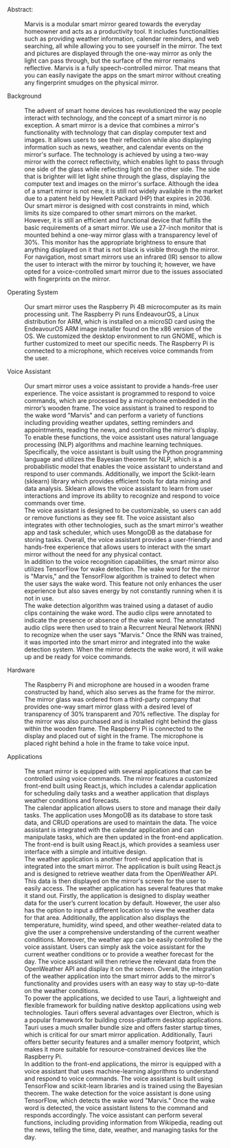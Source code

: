 <dl>
 <dt>Abstract:</dt> 
 <br/>
<dd>Marvis is a modular smart mirror geared towards the everyday homeowner and acts as a productivity tool. It includes functionalities such as providing weather information, calendar reminders, and web searching, all while allowing you to see yourself in the mirror. The text and pictures are displayed through the one-way mirror as only the light can pass through, but the surface of the mirror remains reflective. Marvis is a fully speech-controlled mirror. That means that you can easily navigate the apps on the smart mirror without creating any fingerprint smudges on the physical mirror. </dd>
</dl>
 
<dl>
 <dt>Background</dt>
 <br/>
 <dd>The advent of smart home devices has revolutionized the way people interact with technology, and the concept of a smart mirror is no exception. A smart mirror is a device that combines a mirror's functionality with technology that can display computer text 
 and images. It allows users to see their reflection while also displaying information such as news, weather, and calendar events on the mirror's surface. The technology is achieved by using a two-way mirror with the correct reflectivity, which enables light to 
 pass through one side of the glass while reflecting light on the other side. The side that is brighter will let light shine through the glass, displaying the computer text and images on the mirror's surface. Although the idea of a smart mirror is not new, it is 
 still not widely available in the market due to a patent held by Hewlett Packard (HP) that expires in 2036. </dd>
 
 <dd>Our smart mirror is designed with cost constraints in mind, which limits its size compared to other smart mirrors on the market. However, it is still an efficient and functional device that fulfills the basic requirements of a smart mirror. We use a 27-inch 
 monitor that is mounted behind a one-way mirror glass with a transparency level of 30%. This monitor has the appropriate brightness to ensure that anything displayed on it that is not black is visible through the mirror. For navigation, most smart mirrors use an 
 infrared (IR) sensor to allow the user to interact with the mirror by touching it; however, we have opted for a voice-controlled smart mirror due to the issues associated with fingerprints on the mirror. </dd>
</dl>

<dl>
 <dt>Operating System</dt> 
 <br/>
 <dd>Our smart mirror uses the Raspberry Pi 4B microcomputer as its main processing unit. The Raspberry Pi runs EndeavourOS, a Linux distribution for ARM, which is installed on a microSD card using the EndeavourOS ARM image installer found on the x86 version of  
  the OS. We customized the desktop environment to run GNOME, which is further customized to meet our specific needs. The Raspberry Pi is connected to a microphone, which receives voice commands from the user. </dd>
</dl>

<dl>
 <dt>Voice Assistant</dt> 
 <br/>
 <dd>Our smart mirror uses a voice assistant to provide a hands-free user experience. The voice assistant is programmed to respond to voice commands, which are processed by a microphone embedded in the mirror’s wooden frame. The voice assistant is trained to 
 respond to the wake word "Marvis" and can perform a variety of functions including providing weather updates, setting reminders and appointments, reading the news, and controlling the mirror’s display. </dd>

 <dd>To enable these functions, the voice assistant uses natural language processing (NLP) algorithms and machine learning techniques. Specifically, the voice assistant is built using the Python programming language and utilizes the Bayesian theorem for NLP, which is 
 a probabilistic model that enables the voice assistant to understand and respond to user commands. Additionally, we import the Scikit-learn (sklearn) library which provides efficient tools for data mining and data analysis. Sklearn allows the voice assistant to 
 learn from user interactions and improve its ability to recognize and respond to voice commands over time. <dd>

 <dd>The voice assistant is designed to be customizable, so users can add or remove functions as they see fit. The voice assistant also integrates with other technologies, such as the smart mirror's weather app and task scheduler, which uses MongoDB as the database for storing tasks. Overall, the 
 voice assistant provides a user-friendly and hands-free experience that allows users to interact with the smart mirror without the need for any physical contact. </dd>

 <dd>In addition to the voice recognition capabilities, the smart mirror also utilizes TensorFlow for wake detection. The wake word for the mirror is "Marvis," and the TensorFlow algorithm is trained to detect when the user says the wake word. This feature not only enhances the user experience but 
  also saves energy by not constantly running when it is not in use. </dd>

 <dd>The wake detection algorithm was trained using a dataset of audio clips containing the wake word. The audio clips were annotated to indicate the presence or absence of the wake word. The annotated audio clips were then used to train a Recurrent Neural Network (RNN) to recognize when the 
 user says "Marvis." Once the RNN was trained, it was imported into the smart mirror and integrated into the wake detection system. When the mirror detects the wake word, it will wake up and be ready for voice commands. </dd>
</dl>

<dl>
 <dt>Hardware</dt> 
 <br/>
 <dd>The Raspberry Pi and microphone are housed in a wooden frame constructed by hand, which also serves as the frame for the mirror. The mirror glass was ordered from a third-party company that provides one-way smart mirror glass with a desired level of transparency of 30% transparent and 70% 
  reflective. The display for the mirror was also purchased and is installed right behind the glass within the wooden frame. The Raspberry Pi is connected to the display and placed out of sight in the frame. The microphone is placed right behind a hole in the frame to take voice input. </dd>
</dl>

<dl>
 <dt>Applications</dt>
 <br/>
<dd>The smart mirror is equipped with several applications that can be controlled using voice commands. The mirror features a customized front-end built using React.js, which includes a calendar application for scheduling daily tasks and a weather application that displays weather conditions and forecasts. </dd>

<dd>The calendar application allows users to store and manage their daily tasks. The application uses MongoDB as its database to store task data, and CRUD operations are used to maintain the data. The voice assistant is integrated with the calendar application and can manipulate tasks, which are then updated in the front-end application. The front-end is built using React.js, which provides a seamless user interface with a simple and intuitive design. </dd>

<dd>The weather application is another front-end application that is integrated into the smart mirror. The application is built using React.js and is designed to retrieve weather data from the OpenWeather API. This data is then displayed on the mirror's screen for the user to easily access. The weather application has several features that make it stand out. Firstly, the application is designed to display weather data for the user’s current location by default. However, the user also has the option to input a different location to view the weather data for that area. Additionally, the application also displays the temperature, humidity, wind speed, and other weather-related data to give the user a comprehensive understanding of the current weather conditions. Moreover, the weather app can be easily controlled by the voice assistant. Users can simply ask the voice assistant for the current weather conditions or to provide a weather forecast for the day. The voice assistant will then retrieve the relevant data from the OpenWeather API and display it on the screen. Overall, the integration of the weather application into the smart mirror adds to the mirror's functionality and provides users with an easy way to stay up-to-date on the weather conditions. </dd>

<dd>To power the applications, we decided to use Tauri, a lightweight and flexible framework for building native desktop applications using web technologies. Tauri offers several advantages over Electron, which is a popular framework for building cross-platform desktop applications. Tauri uses a much smaller bundle size and offers faster startup times, which is critical for our smart mirror application. Additionally, Tauri offers better security features and a smaller memory footprint, which makes it more suitable for resource-constrained devices like the Raspberry Pi. </dd>

<dd>In addition to the front-end applications, the mirror is equipped with a voice assistant that uses machine-learning algorithms to understand and respond to voice commands. The voice assistant is built using TensorFlow and scikit-learn libraries and is trained using the Bayesian theorem. The wake detection for the voice assistant is done using TensorFlow, which detects the wake word "Marvis." Once the wake word is detected, the voice assistant listens to the command and responds accordingly. The voice assistant can perform several functions, including providing information from Wikipedia, reading out the news, telling the time, date, weather, and managing tasks for the day. </dd>
